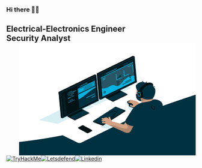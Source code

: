 ### Hi there 👋🏼

<!--
**adamavsar/adamavsar** is a ✨ _special_ ✨ repository because its `README.md` (this file) appears on your GitHub profile.

Here are some ideas to get you started:

- 🔭 I’m currently working on ...
- 🌱 I’m currently learning 
- 👯 I’m looking to collaborate on ...
- 🤔 I’m looking for help with ...
- 💬 Ask me about ...
- 📫 How to reach me: avsaris@outlook.com
- 😄 Pronouns: ...
- ⚡ Fun fact: ...-->

Electrical-Electronics Engineer<br>
Security Analyst
<img align="right" alt="GIF" src="/code.gif?raw=true" width="470" height="300" />
---
[![TryHackMe](https://img.shields.io/badge/tryhackme-212C42?style=for-the-badge&logo=TryHackMe)](https://tryhackme.com/p/avsar)[![Letsdefend](https://img.shields.io/badge/letsdefend-335EEA?style=for-the-badge&logo=cyberdefenders)](https://app.letsdefend.io/user/avsar)[![Linkedin](https://img.shields.io/badge/Linkedin-0A66C2?style=for-the-badge&logo=linkedin)](https://www.linkedin.com/in/ademavsar/)